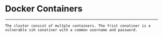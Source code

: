 #  Docker Containers 

---   

    The cluster consist of multple containers. The frist conatiner is a vulnerable ssh conatiner with a common username and password. 